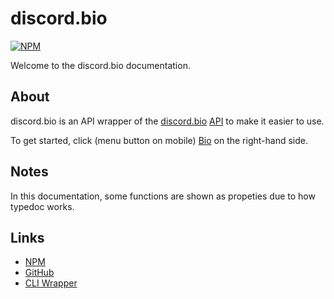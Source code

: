 # discord.bio

[![NPM](https://nodei.co/npm/discord.bio.png?downloads=true&downloadRank=true&stars=true)](https://nodei.co/npm/discord.bio/)

Welcome to the discord.bio documentation.

## About
discord.bio is an API wrapper of the [discord.bio](https://discords.com/bio) [API](https://discords.com/bio/api) to make it easier to use.

To get started, click (menu button on mobile) [Bio](./classes/Bio.html) on the right-hand side.

## Notes
In this documentation, some functions are shown as propeties due to how typedoc works.

## Links

- [NPM](https://npmjs.com/package/discord.bio)
- [GitHub](https://github.com/asdfugil/discord.bio)
- [CLI Wrapper](https://github.com/asdfugil/dbio-cli)